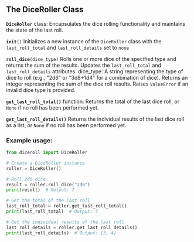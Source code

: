 ## The DiceRoller Class

<code style="color : name_color">**DiceRoller**</code> class: Encapsulates the dice rolling functionality and maintains the state of the last roll.

<code style="color : name_color">**__init__**()</code> Initializes a new instance of the <code style="color : name_color">DiceRoller</code> class with the <code style="color : name_color">last_roll_total</code> and <code style="color : name_color">last_roll_details</code> set to <code style="color : name_color">none</code>

<code style="color : name_color">**roll_dice**(dice_type)</code>  Rolls one or more dice of the specified type and returns the sum of the results.
Updates the <code style="color : name_color">last_roll_total</code> and <code style="color : name_color">last_roll_details</code> attributes.
dice_type: A string representing the type of dice to roll (e.g., "2d6" or "3d8+1d4" for a combination of dice).
Returns an integer representing the sum of the dice roll results.
Raises <code style="color : name_color">ValueError</code> if an invalid dice type is provided.

<code style="color : name_color">**get_last_roll_total()**</code> function:  Returns the total of the last dice roll, or <code style="color : name_color">None</code> if no roll has been performed yet.

<code style="color : name_color">**get_last_roll_details()**</code> Returns the individual results of the last dice roll as a list, or <code style="color : name_color">None</code> if no roll has been performed yet.

### Example usage:

```python
from diceroll import DiceRoller

# Create a DiceRoller instance
roller = DiceRoller()

# Roll 2d6 dice
result = roller.roll_dice("2d6")
print(result)  # Output: 7

# Get the total of the last roll
last_roll_total = roller.get_last_roll_total()
print(last_roll_total)  # Output: 7

# Get the individual results of the last roll
last_roll_details = roller.get_last_roll_details()
print(last_roll_details)  # Output: [3, 4]
```

